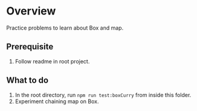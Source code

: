 # Overview

Practice problems to learn about Box and map.

## Prerequisite
1. Follow readme in root project.

## What to do
1. In the root directory, run `npm run test:boxCurry` from inside this folder.
1. Experiment chaining map on Box.